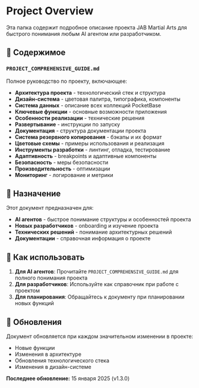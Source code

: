 # Project Overview

Эта папка содержит подробное описание проекта JAB Martial Arts для быстрого понимания любым AI агентом или разработчиком.

## 📁 Содержимое

### `PROJECT_COMPREHENSIVE_GUIDE.md`
Полное руководство по проекту, включающее:

- **Архитектура проекта** - технологический стек и структура
- **Дизайн-система** - цветовая палитра, типографика, компоненты
- **Система данных** - описание всех коллекций PocketBase
- **Ключевые функции** - основные возможности приложения
- **Особенности реализации** - технические решения
- **Развертывание** - инструкции по запуску
- **Документация** - структура документации проекта
- **Система резервного копирования** - бэкапы и их формат
- **Цветовые схемы** - примеры использования и реализация
- **Инструменты разработки** - линтинг, отладка, тестирование
- **Адаптивность** - breakpoints и адаптивные компоненты
- **Безопасность** - меры безопасности
- **Производительность** - оптимизации
- **Мониторинг** - логирование и метрики

## 🎯 Назначение

Этот документ предназначен для:

- **AI агентов** - быстрое понимание структуры и особенностей проекта
- **Новых разработчиков** - onboarding и изучение проекта
- **Технических решений** - понимание архитектурных решений
- **Документации** - справочная информация о проекте

## 📖 Как использовать

1. **Для AI агентов**: Прочитайте `PROJECT_COMPREHENSIVE_GUIDE.md` для полного понимания проекта
2. **Для разработчиков**: Используйте как справочник при работе с проектом
3. **Для планирования**: Обращайтесь к документу при планировании новых функций

## 🔄 Обновления

Документ обновляется при каждом значительном изменении в проекте:
- Новые функции
- Изменения в архитектуре
- Обновления технологического стека
- Изменения в дизайн-системе

**Последнее обновление:** 15 января 2025 (v1.3.0)



